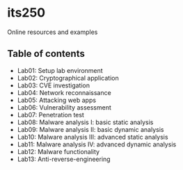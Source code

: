# its250
Online resources and examples

## Table of contents
* Lab01: Setup lab environment
* Lab02: Cryptographical application
* Lab03: CVE investigation
* Lab04: Network reconnaissance
* Lab05: Attacking web apps
* Lab06: Vulnerability assessment
* Lab07: Penetration test
* Lab08: Malware analysis I: basic static analysis
* Lab09: Malware analysis II: basic dynamic analysis
* Lab10: Malware analysis III: advanced static analysis
* Lab11: Malware analysis IV: advanced dynamic analysis
* Lab12: Malware functionality 
* Lab13: Anti-reverse-engineering

